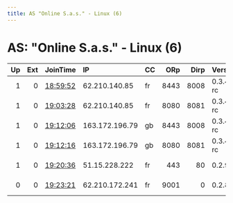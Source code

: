 ```yaml
---
title: AS "Online S.a.s." - Linux (6)
---
```


# AS: "Online S.a.s." - Linux (6)

|   Up |   Ext | JoinTime                                                                                            | IP             | CC   |   ORp |   Dirp | Version    | Contact                      | Nickname        |   eFamMembers |
|-----:|------:|:----------------------------------------------------------------------------------------------------|:---------------|:-----|------:|-------:|:-----------|:-----------------------------|:----------------|--------------:|
|    1 |     0 | [18:59:52](https://metrics.torproject.org/rs.html#details/CE128366E0C672A1679CF9A4CC2637AF22A81D39) | 62.210.140.85  | fr   |  8443 |   8008 | 0.3.4.5-rc | None                         | DipulseIT3      |             1 |
|    1 |     0 | [19:03:28](https://metrics.torproject.org/rs.html#details/70D99ED554D326ABF439466D4694C6FB5AE25C05) | 62.210.140.85  | fr   |  8080 |   8081 | 0.3.4.5-rc | None                         | DipulseIT4      |             1 |
|    1 |     0 | [19:12:06](https://metrics.torproject.org/rs.html#details/E3F5F97C983E54853D8DC4C5CB4C443E5E67697D) | 163.172.196.79 | gb   |  8443 |   8008 | 0.3.4.5-rc | None                         | DipulseIT5      |             1 |
|    1 |     0 | [19:12:16](https://metrics.torproject.org/rs.html#details/77D2EA7E9BC5708A07CB9ED3F02512D4EA8A9B8B) | 163.172.196.79 | gb   |  8080 |   8081 | 0.3.4.5-rc | None                         | DipulseIT6      |             1 |
|    1 |     0 | [19:20:36](https://metrics.torproject.org/rs.html#details/2CD3AEFCB3FEEBA8335710B45984C19D21221224) | 51.15.228.222  | fr   |   443 |     80 | 0.2.9.14   | kladuin at protonmail dot    | Kladuin         |             1 |
|    0 |     0 | [19:23:21](https://metrics.torproject.org/rs.html#details/D036F46D184E37845530027848C66CDCB52574C4) | 62.210.172.241 | fr   |  9001 |      0 | 0.2.8.12   | Hans Peter &lt;dontdisturb@p | dontdisturb2018 |             1 |
